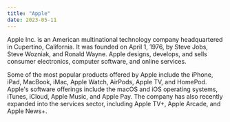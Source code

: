 ```yaml
---
title: "Apple"
date: 2023-05-11
---
```


Apple Inc. is an American multinational technology company headquartered in Cupertino, California. It was founded on April 1, 1976, by Steve Jobs, Steve Wozniak, and Ronald Wayne. Apple designs, develops, and sells consumer electronics, computer software, and online services.

Some of the most popular products offered by Apple include the iPhone, iPad, MacBook, iMac, Apple Watch, AirPods, Apple TV, and HomePod. Apple's software offerings include the macOS and iOS operating systems, iTunes, iCloud, Apple Music, and Apple Pay. The company has also recently expanded into the services sector, including Apple TV+, Apple Arcade, and Apple News+.
